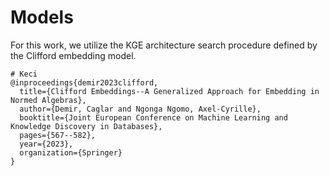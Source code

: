 # Models

For this work, we utilize the KGE architecture search procedure defined by the Clifford embedding model.

```
# Keci
@inproceedings{demir2023clifford,
  title={Clifford Embeddings--A Generalized Approach for Embedding in Normed Algebras},
  author={Demir, Caglar and Ngonga Ngomo, Axel-Cyrille},
  booktitle={Joint European Conference on Machine Learning and Knowledge Discovery in Databases},
  pages={567--582},
  year={2023},
  organization={Springer}
}
```